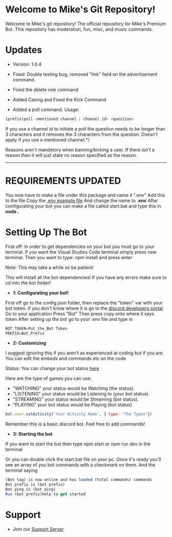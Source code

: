 
Welcome to Mike's Git Repository!
=======
Welcome to Mike's git repository! The official repository for Mike's Premium Bot.
This repository has moderation, fun, misc, and music commands.


# Updates
 - Version: 1.0.4
- Fixed: Double texting bug, removed "link" field on the advertisement command. 
- Fixed the delete role command
- Added Casing and Fixed the Kick Command

- Added a poll command. Usage: 
```js
(prefix)poll <mentioned channel | channel id> <question>
```

If you use a channel id to initiate a poll the question needs to be longer than 3 characters and it removes the 3 characters from the question. Doesn't apply if you use a mentioned channel.*/




Reasons aren't mandetory when banning/kicking a user. If there isn't a reason then it will just state no reason specified as the reason.

________________________________

# REQUIREMENTS UPDATED
You now have to make a file under this package and name it ".env" Add this to the file
Copy the [.env example file](https://https://github.com/mikebots/mikesbot-repo/blob/master/.env_example)
And change the name to **.env**
After configurating your bot you can make a file called start.bat and type this in **node .**


# Setting Up The Bot
First off: In order to get dependencies on your bot you must go to your terminal. If you want the Visual Studios Code terminal simply press new terminal.
Then you want to type: npm install and press enter

Note: This may take a while so be patient!

This will install all the bot dependencies! If you have any errors make sure to cd into the bot folder!


- **1: Configurating your bot!**

First off go to the config.json folder, then replace the "token" var with your bot token. If you don't know where it is go to the [discord developers portal](https://discordapp.com/developers/applications/me).
Go to your application
Press "Bot"
Then press copy onto where it says token
After setting up the bot go to your .env file and type in
```js
BOT_TOKEN=Put_the_Bot Token
PREFIX=Bot_Prefix
```

- **2: Customizing**

I suggest ignoring this if you aren't as experienced at coding but if you are. You can edit the embeds and commands etc on the code

Status: You can change your bot status [here](https://github.com/mikebots/mikesbot-repo/edit/master/events/client/ready.js)

Here are the type of games you can use: 
- "WATCHING" your status would be Watching (the status). 
- "LISTENING" your status would be Listening to (your bot status). 
- "STREAMING" your status would be Streaming (bot status). 
- "PLAYING" your bot status would be Playing (bot status)
```js
bot.user.setActivity(`Your Activity Name`, { type: "The Types"})
```

Remember this is a basic discord bot. Feel free to add commands!





- **3: Starting the bot**



If you want to start the bot then type npm start or npm run dev in the terminal

Or you can double click the start.bat file on your pc. Once it's ready you'll see an array of you bot commands with a checkmark on them. And the terminal saying 
```js
(Bot tag) is now online and has loaded (total commands) commands
Bot prefix is (bot prefix)
Bot ping is (bot ping)
Run (bot prefix)help to get started
```

# Support
- Join our [Support Server](https://discord.gg/Be2AkYQ)

